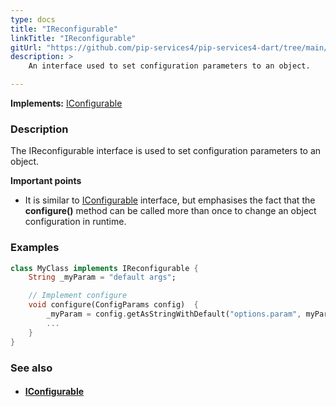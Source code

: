 ```yaml
---
type: docs
title: "IReconfigurable"
linkTitle: "IReconfigurable"
gitUrl: "https://github.com/pip-services4/pip-services4-dart/tree/main/pip-services4-components-dart"
description: > 
    An interface used to set configuration parameters to an object.  

---
```


**Implements:** [IConfigurable](../iconfigurable)

### Description
The IReconfigurable interface is used to set configuration parameters to an object.

**Important points**

- It is similar to [IConfigurable](../iconfigurable) interface, but emphasises the fact that the **configure()** method can be called more than once to change an object configuration in runtime.  


### Examples

```dart
class MyClass implements IReconfigurable {
	String _myParam = "default args";

	// Implement configure
	void configure(ConfigParams config)  {
    	_myParam = config.getAsStringWithDefault("options.param", myParam);
    	...
	}
}
```


### See also
- #### [IConfigurable](../iconfigurable)

